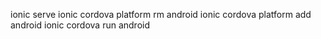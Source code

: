 ionic serve
ionic cordova platform rm android
ionic cordova platform add android
ionic cordova run android
